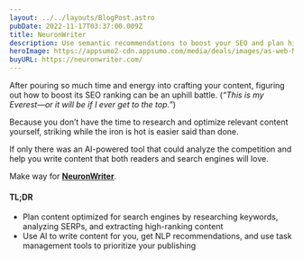```yaml
---
layout: ../../layouts/BlogPost.astro
pubDate: 2022-11-17T03:37:00.009Z
title: NeuronWriter
description: Use semantic recommendations to boost your SEO and plan high-ranking content
heroImage: https://appsumo2-cdn.appsumo.com/media/deals/images/as-web-NeuronWriter.png?width=1352
buyURL: https://neuronwriter.com/
---
```

After pouring so much time and energy into crafting your content, figuring out how to boost its SEO ranking can be an uphill battle. (*“This is my Everest—or it will be if I ever get to the top.”*)

Because you don’t have the time to research and optimize relevant content yourself, striking while the iron is hot is easier said than done.

If only there was an AI-powered tool that could analyze the competition and help you write content that both readers and search engines will love.

Make way for **[NeuronWriter](https://neuronwriter.com/)**.

#### TL;DR

* Plan content optimized for search engines by researching keywords, analyzing SERPs, and extracting high-ranking content
* Use AI to write content for you, get NLP recommendations, and use task management tools to prioritize your publishing